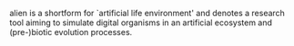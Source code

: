 alien is a shortform for `artificial life environment' and denotes a research tool aiming to simulate digital organisms in an artificial ecosystem and (pre-)biotic evolution processes.
